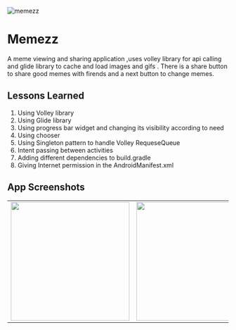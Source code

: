 
![memezz](https://github.com/user-attachments/assets/a66b3813-98b2-471f-a535-d549e89d244c)

# Memezz

A meme viewing and sharing application ,uses volley library for api calling and glide library to cache and load images and gifs . There is a share button to share good memes with firends and a next button to change memes.

## Lessons Learned

1. Using Volley library
2. Using Glide library
3. Using progress bar widget and changing its visibility according to need 
4. Using chooser
5. Using Singleton pattern to handle Volley RequeseQueue
6. Intent passing between activities 
7. Adding different dependencies to build.gradle
8. Giving Internet permission in the AndroidManifest.xml

## App Screenshots

<table>
  <tr>
    <td><img src="https://github.com/user-attachments/assets/671e90b4-4303-4d79-8f4a-3efecffb36ca" width="270"></td>
    <td><img src="https://github.com/user-attachments/assets/966442a7-a54d-4356-9e66-0df77f292400" width="270"></td>
  </tr>
 </table>
